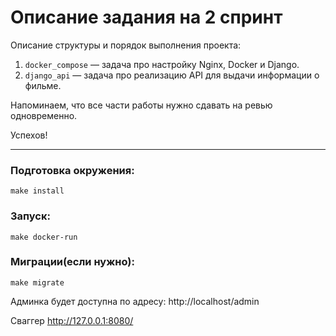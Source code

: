 # Описание задания на 2 спринт
 
Описание структуры и порядок выполнения проекта:

1. `docker_compose` — задача про настройку Nginx, Docker и Django.
2. `django_api` — задача про реализацию API для выдачи информации о фильме.

Напоминаем, что все части работы нужно сдавать на ревью одновременно.

Успехов!

<hr>


### Подготовка окружения:

    make install


### Запуск:

    make docker-run

### Миграции(если нужно):
    
    make migrate

Админка будет доступна по адресу: http://localhost/admin

Сваггер http://127.0.0.1:8080/